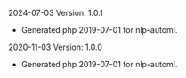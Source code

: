 2024-07-03 Version: 1.0.1
- Generated php 2019-07-01 for nlp-automl.

2020-11-03 Version: 1.0.0
- Generated php 2019-07-01 for nlp-automl.

